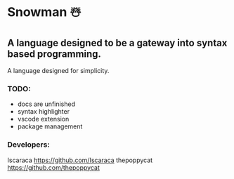 # Snowman ☃️
## A language designed to be a gateway into syntax based programming.

A language designed for simplicity.

### TODO:
- docs are unfinished
- syntax highlighter
- vscode extension
- package management

### Developers:
Iscaraca https://github.com/Iscaraca
thepoppycat https://github.com/thepoppycat
